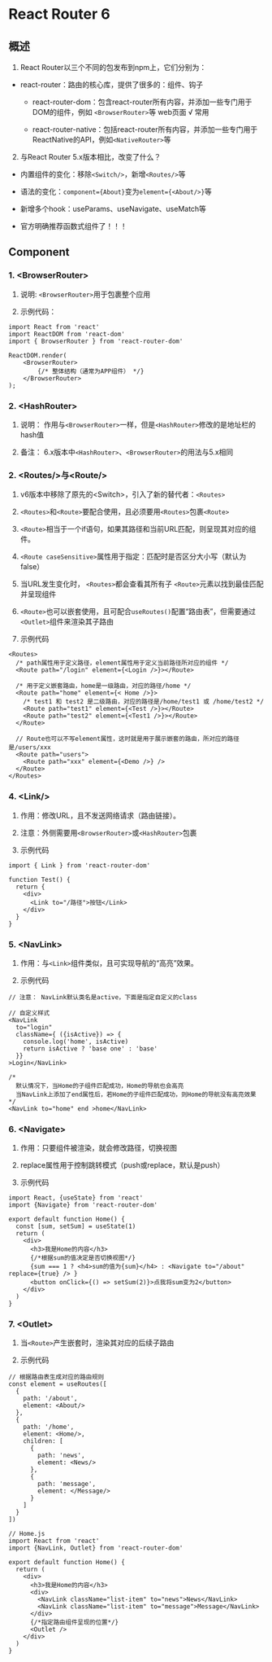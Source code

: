# React Router 6

## 概述

1. React Router以三个不同的包发布到npm上，它们分别为：

  * react-router：路由的核心库，提供了很多的：组件、钩子

	* react-router-dom：包含react-router所有内容，并添加一些专门用于DOM的组件，例如 `<BrowserRouter>`等  web页面  √ 常用

	* react-router-native：包括react-router所有内容，并添加一些专门用于ReactNative的API，例如`<NativeRouter>`等

2. 与React Router 5.x版本相比，改变了什么？

  * 内置组件的变化：移除`<Switch/>`，新增`<Routes/>`等

  * 语法的变化：`component={About}`变为`element={<About/>}`等

  * 新增多个hook：useParams、useNavigate、useMatch等

  * 官方明确推荐函数式组件了！！！

## Component

### 1. \<BrowserRouter>

1. 说明: `<BrowserRouter>`用于包裹整个应用

2. 示例代码：

```
import React from 'react'
import ReactDOM from 'react-dom'
import { BrowserRouter } from 'react-router-dom'

ReactDOM.render(
	<BrowserRouter>
		{/* 整体结构（通常为APP组件） */}
	</BrowserRouter>
);
```

### 2. \<HashRouter>

1. 说明： 作用与`<BrowserRouter>`一样，但是`<HashRouter>`修改的是地址栏的hash值

2. 备注： 6.x版本中`<HashRouter>`、`<BrowserRouter>`的用法与5.x相同


### 2. \<Routes/>与\<Route/>

1. v6版本中移除了原先的\<Switch>，引入了新的替代者：`<Routes>`

2. `<Routes>`和`<Route>`要配合使用，且必须要用`<Routes>`包裹`<Route>`

3. `<Route>`相当于一个if语句，如果其路径和当前URL匹配，则呈现其对应的组件。

4. `<Route caseSensitive>`属性用于指定：匹配时是否区分大小写（默认为false）

5. 当URL发生变化时， `<Routes>`都会查看其所有子 `<Route>`元素以找到最佳匹配并呈现组件

6.  `<Route>`也可以嵌套使用，且可配合`useRoutes()`配置“路由表”，但需要通过`<Outlet>`组件来渲染其子路由

7. 示例代码

```
<Routes>
  /* path属性用于定义路径，element属性用于定义当前路径所对应的组件 */
  <Route path="/login" element={<Login />}></Route>

  /* 用于定义嵌套路由，home是一级路由，对应的路径/home */
  <Route path="home" element={< Home />}>
    /* test1 和 test2 是二级路由，对应的路径是/home/test1 或 /home/test2 */
    <Route path="test1" element={<Test />}></Route>
    <Route path="test2" element={<Test1 />}></Route>
  </Route>

  // Route也可以不写element属性，这时就是用于展示嵌套的路由，所对应的路径是/users/xxx
  <Route path="users">
    <Route path="xxx" element={<Demo />} />
  </Route>
</Routes>
```

### 4. \<Link/>

1. 作用：修改URL，且不发送网络请求（路由链接）。

2. 注意：外侧需要用`<BrowserRouter>`或`<HashRouter>`包裹

3. 示例代码

```
import { Link } from 'react-router-dom'

function Test() {
  return {
    <div>
      <Link to="/路径">按钮</Link>
    </div>
  }
}
```

### 5. \<NavLink>

1. 作用：与`<Link>`组件类似，且可实现导航的“高亮”效果。

2. 示例代码

```
// 注意： NavLink默认类名是active，下面是指定自定义的class

// 自定义样式
<NavLink
  to="login"
  className={ ({isActive}) => {
    console.log('home', isActive)
    return isActive ? 'base one' : 'base'
  }}
>Login</NavLink>

/*
  默认情况下，当Home的子组件匹配成功，Home的导航也会高亮
  当NavLink上添加了end属性后，若Home的子组件匹配成功，则Home的导航没有高亮效果
*/
<NavLink to="home" end >home</NavLink>
```

### 6. \<Navigate>

1. 作用：只要<Navigate>组件被渲染，就会修改路径，切换视图

2. replace属性用于控制跳转模式（push或replace，默认是push）

3. 示例代码

```
import React, {useState} from 'react'
import {Navigate} from 'react-router-dom'

export default function Home() {
  const [sum, setSum] = useState(1)
  return (
    <div>
      <h3>我是Home的内容</h3>
      {/*根据sum的值决定是否切换视图*/}
      {sum === 1 ? <h4>sum的值为{sum}</h4> : <Navigate to="/about" replace={true} /> }
      <button onClick={() => setSum(2)}>点我将sum变为2</button>
    </div>
  )
}

```

### 7. \<Outlet>

1. 当`<Route>`产生嵌套时，渲染其对应的后续子路由

2. 示例代码

```
// 根据路由表生成对应的路由规则
const element = useRoutes([
  {
    path: '/about',
    element: <About/>
  },
  {
    path: '/home',
    element: <Home/>,
    children: [
      {
        path: 'news',
        element: <News/>
      },
      {
        path: 'message',
        element: </Message/>
      }
    ]
  }
])

// Home.js
import React from 'react'
import {NavLink, Outlet} from 'react-router-dom'

export default function Home() {
  return (
    <div>
      <h3>我是Home的内容</h3>
      <div>
        <NavLink className="list-item" to="news">News</NavLink>
        <NavLink className="list-item" to="message">Message</NavLink>
      </div>
      {/*指定路由组件呈现的位置*/}
      <Outlet />
    </div>
  )
}
```


